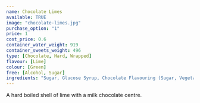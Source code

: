 ```yaml
---
name: Chocolate Limes
available: TRUE
image: "chocolate-limes.jpg"
purchase_option: "1"
price: 1
cost_price: 0.6
container_water_weight: 919
container_sweets_weight: 496
type: [Chocolate, Hard, Wrapped]
flavour: [Lime]
colour: [Green]
free: [Alcohol, Sugar]
ingredients: "Sugar, Glucose Syrup, Chocolate Flavouring (Sugar, Vegetable Oil, Whey Powder, Cocoa Powder, Emulsifier: Soya Lecithin, E322, E476, Salt), Citric Acid, Vegetable Oil, Colours: E102, E104, E142; Flavours: Chocolate Flavour"
---
```

A hard boiled shell of lime with a milk chocolate centre.